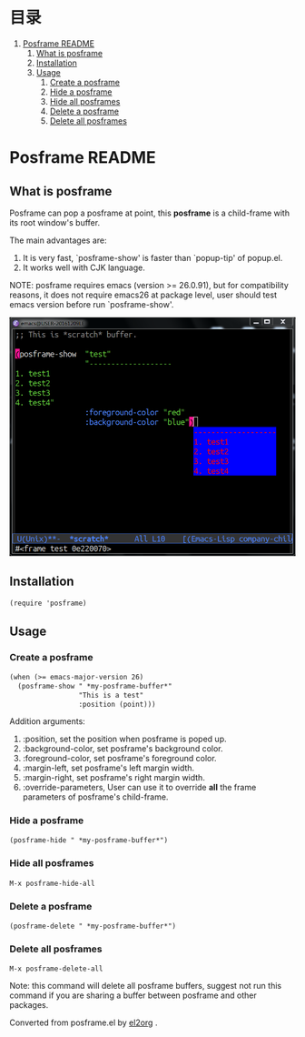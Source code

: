 
# &#30446;&#24405;

1.  [Posframe README](#org035f222)
    1.  [What is posframe](#org4cfefc0)
    2.  [Installation](#org860fe5c)
    3.  [Usage](#orgd2cc6e4)
        1.  [Create a posframe](#org9536a5a)
        2.  [Hide a posframe](#org4441abd)
        3.  [Hide all posframes](#org08545c6)
        4.  [Delete a posframe](#orgf8b48eb)
        5.  [Delete all posframes](#org4ea3642)


<a id="org035f222"></a>

# Posframe README


<a id="org4cfefc0"></a>

## What is posframe

Posframe can pop a posframe at point, this **posframe** is a
child-frame with its root window's buffer.

The main advantages are:

1.  It is very fast, \`posframe-show' is faster than \`popup-tip'
    of popup.el.
2.  It works well with CJK language.

NOTE: posframe requires emacs (version >= 26.0.91), but for
compatibility reasons, it does not require emacs26 at package
level, user should test emacs version before run \`posframe-show'.

![img](./snapshots/posframe-1.png)


<a id="org860fe5c"></a>

## Installation

    (require 'posframe)


<a id="orgd2cc6e4"></a>

## Usage


<a id="org9536a5a"></a>

### Create a posframe

    (when (>= emacs-major-version 26)
      (posframe-show " *my-posframe-buffer*"
                     "This is a test"
                     :position (point)))

Addition arguments:

1.  :position, set the position when posframe is poped up.
2.  :background-color, set posframe's background color.
3.  :foreground-color, set posframe's foreground color.
4.  :margin-left, set posframe's left margin width.
5.  :margin-right, set posframe's right margin width.
6.  :override-parameters, User can use it to override
    **all** the frame parameters of posframe's child-frame.


<a id="org4441abd"></a>

### Hide a posframe

    (posframe-hide " *my-posframe-buffer*")


<a id="org08545c6"></a>

### Hide all posframes

    M-x posframe-hide-all


<a id="orgf8b48eb"></a>

### Delete a posframe

    (posframe-delete " *my-posframe-buffer*")


<a id="org4ea3642"></a>

### Delete all posframes

    M-x posframe-delete-all

Note: this command will delete all posframe buffers,
suggest not run this command if you are sharing a buffer
between posframe and other packages.



Converted from posframe.el by [el2org](https://github.com/tumashu/el2org) .